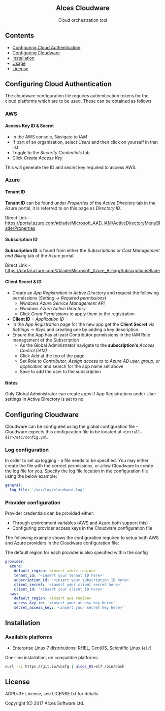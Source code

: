 <div align="center">
    <h2>Alces Cloudware</h2>
    <p align="center">
        <p>Cloud orchestration tool</p>
    </p>
</div>

## Contents
* [Configuring Cloud Authentication](#configuring-cloud-authentication)
* [Configuring Cloudware](#configuring-cloudware)
* [Installation](#installation)
* [Usage](#usage)
* [License](#license)

## Configuring Cloud Authentication

The cloudware configuration file requires authentication tokens for the cloud platforms which are to be used. These can be obtained as follows

### AWS

#### Access Key ID & Secret

- In the AWS console, Navigate to _IAM_
- If part of an organisation, select _Users_ and then click on yourself in that list
- Toggle to the _Security Credentials_ tab
- Click _Create Access Key_

This will generate the ID and secret key required to access AWS.

### Azure

#### Tenant ID

**Tenant ID** can be found under _Properties_ of the _Active Directory_ tab in the Azure portal, it is referred to on this page as _Directory ID_.

Direct Link - https://portal.azure.com/#blade/Microsoft_AAD_IAM/ActiveDirectoryMenuBlade/Properties

#### Subscription ID

**Subscription ID** is found from either the _Subscriptions_ or _Cost Management and Billing_ tab of the Azure portal.

Direct Link - https://portal.azure.com/#blade/Microsoft_Azure_Billing/SubscriptionsBlade

#### Client Secret & ID

* Create an _App Registration_ in _Active Directory_ and request the following permissions (_Setting → Required permissions_)
    * _Windows Azure Service Management API_
    * _Windows Azure Active Directory_
    * Click _Grant Permissions_ to apply them to the registration
* **Client ID** = _Application ID_
* In the _App Registration_ page for the new app get the **Client Secret** via _Settings → Keys_ and creating one by adding a key description
* Ensure the App has at least Contributor permissions in the IAM Role management of the Subscription
    * As the Global Administrator navigate to the **subscription's** _Access Control (IAM)_
    * Click _Add_ at the top of the page
    * Set _Role_ to _Contributor_, _Assign access to to Azure AD user, group, or application_ and search for the app name set above
    * Save to add the user to the subscription

#### Notes

Only Global Administrator can create apps if App Registrations under User settings in  Active Directory is set to no

## Configuring Cloudware

Cloudware can be configured using the global configuration file - Cloudware
expects this configuration file to be located at `<install-dir>/etc/config.yml`.

### Log configuration

In order to set up logging - a file needs to be specified. You may either
create the file with the correct permissions, or allow Cloudware to create the
log file for you. Specify the log file location in the configuration file using
the below example:

```yaml
general:
  log_file: '/var/log/cloudware.log'
```

### Provider configuration

Provider credentials can be provided either:

* Through environment variables (AWS and Azure both support this)
* Configuring provider access keys in the Cloudware configuration file

The following example shows the configuration required to setup both AWS and
Azure providers in the Cloudware configuration file:

The default region for each provider is also specified within the config

```yaml
provider:
  azure:
    default_region: <insert azure region>
    tenant_id: '<insert your tenant ID here>'
    subscription_id: '<insert your subscription ID here>'
    client_secret: '<insert your client secret here>'
    client_id: '<insert your client ID here>'
  aws:
    default_region: <insert aws region>
    access_key_id: '<insert your access key here>'
    secret_access_key: '<insert your secret key here>'
```

## Installation

### Available platforms

* Enterprise Linux 7 distributions: RHEL, CentOS, Scientific Linux (`el7`)

One-line installation, on compatible platforms:

```bash
curl -sL https://git.io/vbsTg | alces_OS=el7 /bin/bash
```

## License

AGPLv3+ License, see LICENSE.txt for details.

Copyright (C) 2017 Alces Software Ltd.

